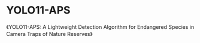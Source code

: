 # YOLO11-APS
《YOLO11-APS: A Lightweight Detection Algorithm for Endangered Species in Camera Traps of Nature Reserves》
